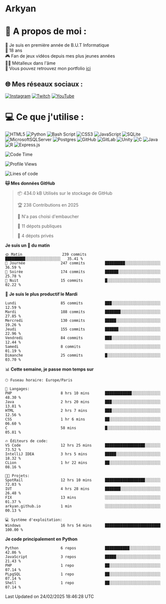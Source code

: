 # Arkyan
 # 💫 A propos de moi :
📖 Je suis en première année de B.U.T Informatique  
🎂 18 ans  
🎮 Fan de jeux vidéos depuis mes plus jeunes années  
🤘🏻 Métalleux dans l'âme  
📕 Vous pouvez retrouvez mon portfolio [ici](https://arkyanportfolio.netlify.app/)

## 🌐 Mes réseaux sociaux :
[![Instagram](https://img.shields.io/badge/Instagram-%23E4405F.svg?logo=Instagram&logoColor=white)](https://instagram.com/arkyan25) [![Twitch](https://img.shields.io/badge/Twitch-%239146FF.svg?logo=Twitch&logoColor=white)](https://twitch.tv/arkyan_) [![YouTube](https://img.shields.io/badge/YouTube-%23FF0000.svg?logo=YouTube&logoColor=white)](https://youtube.com/@arkyan_) 

# 💻 Ce que j'utilise :
![HTML5](https://img.shields.io/badge/html5-%23E34F26.svg?style=for-the-badge&logo=html5&logoColor=white) ![Python](https://img.shields.io/badge/python-3670A0?style=for-the-badge&logo=python&logoColor=ffdd54) ![Bash Script](https://img.shields.io/badge/bash_script-%23121011.svg?style=for-the-badge&logo=gnu-bash&logoColor=white) ![CSS3](https://img.shields.io/badge/css3-%231572B6.svg?style=for-the-badge&logo=css3&logoColor=white) ![JavaScript](https://img.shields.io/badge/javascript-%23323330.svg?style=for-the-badge&logo=javascript&logoColor=%23F7DF1E) ![SQLite](https://img.shields.io/badge/sqlite-%2307405e.svg?style=for-the-badge&logo=sqlite&logoColor=white) ![MicrosoftSQLServer](https://img.shields.io/badge/Microsoft%20SQL%20Server-CC2927?style=for-the-badge&logo=microsoft%20sql%20server&logoColor=white) ![Postgres](https://img.shields.io/badge/postgres-%23316192.svg?style=for-the-badge&logo=postgresql&logoColor=white) ![GitHub](https://img.shields.io/badge/github-%23121011.svg?style=for-the-badge&logo=github&logoColor=white) ![GitLab](https://img.shields.io/badge/gitlab-%23181717.svg?style=for-the-badge&logo=gitlab&logoColor=white) ![Unity](https://img.shields.io/badge/unity-%23000000.svg?style=for-the-badge&logo=unity&logoColor=white)  ![C](https://img.shields.io/badge/c-%2300599C.svg?style=for-the-badge&logo=c&logoColor=white) ![Java](https://img.shields.io/badge/java-%23ED8B00.svg?style=for-the-badge&logo=openjdk&logoColor=white) ![R](https://img.shields.io/badge/r-%23276DC3.svg?style=for-the-badge&logo=r&logoColor=white) ![Express.js](https://img.shields.io/badge/express.js-%23404d59.svg?style=for-the-badge&logo=express&logoColor=%2361DAFB)

<!--START_SECTION:waka-->
![Code Time](http://img.shields.io/badge/Code%20Time-275%20hrs%2059%20mins-blue)

![Profile Views](http://img.shields.io/badge/Vues%20du%20profil-0-blue)

![Lines of code](https://img.shields.io/badge/Depuis%20Hello%20World%2C%20j%27ai%20%C3%A9crit-5.0%20million%20Lignes%20de%20code-blue)

**🐱 Mes données GitHub** 

> 📦 434.0 kB Utilisés sur le stockage de GitHub 
 > 
> 🏆 238 Contributions en 2025
 > 
> 🚫 N'a pas choisi d'embaucher
 > 
> 📜 11 dépots publiques 
 > 
> 🔑 4 dépots privés 
 > 
**Je suis un 🐤 du matin** 

```text
🌞 Matin                  239 commits         █████████░░░░░░░░░░░░░░░░   35.41 % 
🌆 Journée                247 commits         █████████░░░░░░░░░░░░░░░░   36.59 % 
🌃 Soirée                 174 commits         ██████░░░░░░░░░░░░░░░░░░░   25.78 % 
🌙 Nuit                   15 commits          █░░░░░░░░░░░░░░░░░░░░░░░░   02.22 % 
```
📅 **Je suis le plus productif le Mardi** 

```text
Lundi                    85 commits          ███░░░░░░░░░░░░░░░░░░░░░░   12.59 % 
Mardi                    188 commits         ███████░░░░░░░░░░░░░░░░░░   27.85 % 
Mercredi                 130 commits         █████░░░░░░░░░░░░░░░░░░░░   19.26 % 
Jeudi                    155 commits         ██████░░░░░░░░░░░░░░░░░░░   22.96 % 
Vendredi                 84 commits          ███░░░░░░░░░░░░░░░░░░░░░░   12.44 % 
Samedi                   8 commits           ░░░░░░░░░░░░░░░░░░░░░░░░░   01.19 % 
Dimanche                 25 commits          █░░░░░░░░░░░░░░░░░░░░░░░░   03.70 % 
```


📊 **Cette semaine, je passe mon temps sur** 

```text
🕑︎ Fuseau horaire: Europe/Paris

💬 Langages: 
PHP                      8 hrs 10 mins       ████████████░░░░░░░░░░░░░   48.30 % 
Java                     2 hrs 20 mins       ███░░░░░░░░░░░░░░░░░░░░░░   13.81 % 
HTML                     2 hrs 7 mins        ███░░░░░░░░░░░░░░░░░░░░░░   12.56 % 
CSS                      1 hr 6 mins         ██░░░░░░░░░░░░░░░░░░░░░░░   06.60 % 
C                        58 mins             █░░░░░░░░░░░░░░░░░░░░░░░░   05.81 % 

🔥 Éditeurs de code: 
VS Code                  12 hrs 25 mins      ██████████████████░░░░░░░   73.52 % 
IntelliJ IDEA            3 hrs 5 mins        █████░░░░░░░░░░░░░░░░░░░░   18.32 % 
CLion                    1 hr 22 mins        ██░░░░░░░░░░░░░░░░░░░░░░░   08.16 % 

🐱‍💻 Projets: 
SpotRail                 12 hrs 10 mins      ██████████████████░░░░░░░   72.03 % 
IUT                      4 hrs 28 mins       ███████░░░░░░░░░░░░░░░░░░   26.48 % 
FIX                      13 mins             ░░░░░░░░░░░░░░░░░░░░░░░░░   01.37 % 
arkyan.github.io         1 min               ░░░░░░░░░░░░░░░░░░░░░░░░░   00.13 % 

💻 Système d'exploitation: 
Windows                  16 hrs 54 mins      █████████████████████████   100.00 % 
```

**Je code principalement en Python** 

```text
Python                   6 repos             ███████████░░░░░░░░░░░░░░   42.86 % 
JavaScript               3 repos             █████░░░░░░░░░░░░░░░░░░░░   21.43 % 
PHP                      1 repo              ██░░░░░░░░░░░░░░░░░░░░░░░   07.14 % 
PLpgSQL                  1 repo              ██░░░░░░░░░░░░░░░░░░░░░░░   07.14 % 
Shell                    1 repo              ██░░░░░░░░░░░░░░░░░░░░░░░   07.14 % 
```




 Last Updated on 24/02/2025 18:46:28 UTC
<!--END_SECTION:waka-->

<!--START_SECTION:SHOW_PROJECTS-->
<!--END_SECTION:SHOW_PROJECTS-->

<!--START_SECTION:SHOW_LINES_OF_CODE-->
<!--END_SECTION:SHOW_LINES_OF_CODE-->

<!--START_SECTION:SHOW_TOTAL_CODE_TIME-->
<!--END_SECTION:SHOW_TOTAL_CODE_TIME-->

<!--START_SECTION:SHOW_PROFILE_VIEWS-->
<!--END_SECTION:SHOW_PROFILE_VIEWS-->

<!--START_SECTION:SHOW_COMMIT-->
<!--END_SECTION:SHOW_COMMIT-->

<!--START_SECTION:SHOW_DAYS_OF_WEEK-->
<!--END_SECTION:SHOW_DAYS_OF_WEEK-->

<!--START_SECTION:SHOW_LANGUAGE-->
<!--END_SECTION:SHOW_LANGUAGE-->

<!--START_SECTION:SHOW_TIMEZONE-->
<!--END_SECTION:SHOW_TIMEZONE-->

<!--START_SECTION:SHOW_LANGUAGE_PER_REPO-->
<!--END_SECTION:SHOW_LANGUAGE_PER_REPO-->

<!--START_SECTION:SHOW_SHORT_INFO-->
<!--END_SECTION:SHOW_SHORT_INFO-->
